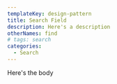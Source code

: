 ```yaml
---
templateKey: design-pattern
title: Search Field
description: Here's a description
otherNames: find
# tags: search
categories:
  - Search
---
```

Here's the body